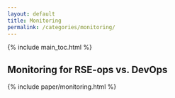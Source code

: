 ```yaml
---
layout: default
title: Monitoring
permalink: /categories/monitoring/
---
```


{% include main_toc.html %}

## Monitoring for RSE-ops vs. DevOps

<div class="card">

{% include paper/monitoring.html %}

</div>
